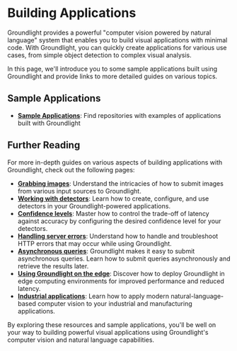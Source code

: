 # Building Applications

Groundlight provides a powerful "computer vision powered by natural language" system that enables you to build visual applications with minimal code. With Groundlight, you can quickly create applications for various use cases, from simple object detection to complex visual analysis.

In this page, we'll introduce you to some sample applications built using Groundlight and provide links to more detailed guides on various topics.

## Sample Applications
- **[Sample Applications](1-sample-applications.md)**: Find repositories with examples of applications built with Groundlight

## Further Reading

For more in-depth guides on various aspects of building applications with Groundlight, check out the following pages:
- **[Grabbing images](2-grabbing-images.md)**: Understand the intricacies of how to submit images from various input sources to Groundlight.
- **[Working with detectors](3-working-with-detectors.md)**: Learn how to create, configure, and use detectors in your Groundlight-powered applications.
- **[Confidence levels](4-managing-confidence.md)**: Master how to control the trade-off of latency against accuracy by configuring the desired confidence level for your detectors.
- **[Handling server errors](5-handling-errors.md)**: Understand how to handle and troubleshoot HTTP errors that may occur while using Groundlight.
- **[Asynchronous queries](6-async-queries.md)**: Groundlight makes it easy to submit asynchronous queries. Learn how to submit queries asynchronously and retrieve the results later.
- **[Using Groundlight on the edge](7-edge.md)**: Discover how to deploy Groundlight in edge computing environments for improved performance and reduced latency.
- **[Industrial applications](8-industrial.md)**: Learn how to apply modern natural-language-based computer vision to your industrial and manufacturing applications.
  
By exploring these resources and sample applications, you'll be well on your way to building powerful visual applications using Groundlight's computer vision and natural language capabilities.


